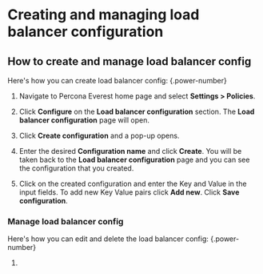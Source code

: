 # Creating and managing load balancer configuration


## How to create and manage load balancer config

Here's how you can create load balancer config:
{.power-number}

1.  Navigate to Percona Everest home page and select <i class="uil uil-cog"></i> **Settings > Policies**.

2. Click **Configure** on the **Load balancer configuration** section. The **Load balancer configuration** page will open.

3. Click **Create configuration** and a pop-up opens.

4. Enter the desired **Configuration name** and click **Create**. You will be taken back to the **Load balancer configuration** page and you can see the configuration that you created.

5. Click on the created configuration and enter the Key and Value in the input fields. To add new Key Value pairs click **Add new**. Click **Save configuration**.

### Manage load balancer config

Here's how you can edit and delete the load balancer config:
{.power-number}


1. 

